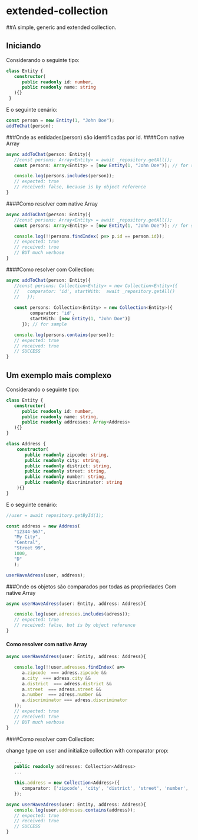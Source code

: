 # extended-collection
##A simple, generic and extended collection.

## Iniciando

Considerando o seguinte tipo:
```typescript
class Entity {
   constructor( 
      public readonly id: number,
      public readonly name: string
   ){}
 }
```

E o seguinte cenário:
```typescript
const person = new Entity(1, "John Doe");
addToChat(person);
```

###Onde as entidades(person) são identificadas por id.
####Com native Array
```typescript
async addToChat(person: Entity){
   //const persons: Array<Entity> = await _repository.getAll();
   const persons: Array<Entity> = [new Entity(1, "John Doe")]; // for sample

   console.log(persons.includes(person));
   // expected: true
   // received: false, because is by object reference
}
```

####Como resolver com native Array
```typescript
async addToChat(person: Entity){
   //const persons: Array<Entity> = await _repository.getAll();
   const persons: Array<Entity> = [new Entity(1, "John Doe")]; // for sample

   console.log(!!persons.findIndex( p=> p.id == person.id));
   // expected: true
   // received: true
   // BUT much verbose
}
```

####Como resolver com Collection:
```typescript
async addToChat(person: Entity){
   //const persons: Collection<Entity> = new Collection<Entity>({
   //   comparator: 'id', startWith:  await _repository.getAll() 
   //   });
   
   const persons: Collection<Entity> = new Collection<Entity>({
         comparator: 'id',
         startWith: [new Entity(1, "John Doe")]
      }); // for sample

   console.log(persons.contains(person));
   // expected: true
   // received: true
   // SUCCESS
}
```

## Um exemplo mais complexo

Considerando o seguinte tipo:
```typescript
class Entity {
   constructor( 
      public readonly id: number,
      public readonly name: string,
      public readonly addresses: Array<Address>
   ){}
}

class Address {
    constructor(
       public readonly zipcode: string,
       public readonly city: string,
       public readonly district: string,
       public readonly street: string,
       public readonly number: string,
       public readonly discriminator: string
    ){}
}
```

E o seguinte cenário:
```typescript
//user = await repository.getById(1);

const address = new Address(
   "12344-567",
   "My City",
   "Central",
   "Street 99", 
   1000,
   "D"
   );

userHaveAdress(user, address);
```

###Onde os objetos são comparados por todas as propriedades
Com native Array
```typescript
async userHaveAdress(user: Entity, address: Address){

   console.log(user.adresses.includes(adress));
   // expected: true
   // received: false, but is by object reference
}
```

#### Como resolver com native Array
```typescript
async userHaveAdress(user: Entity, address: Address){

   console.log(!!user.adresses.findIndex( a=> 
      a.zipcode  === adress.zipcode &&
      a.city  === adress.city &&
      a.district  === adress.district &&
      a.street  === adress.street &&
      a.number  === adress.number &&
      a.discriminator === adress.discriminator
   ));
   // expected: true
   // received: true
   // BUT much verbose
}
```

####Como resolver com Collection:

change type on user and initialize collection with comparator prop:
```typescript
   ...
   public readonly addresses: Collection<Address>
   ...

   this.address = new Collection<Address>({
      comparator: ['zipcode', 'city', 'district', 'street', 'number', 'discriminator']
   });

```

```typescript
async userHaveAdress(user: Entity, address: Address){
   console.log(user.addresses.contains(address));
   // expected: true
   // received: true
   // SUCCESS
}
```